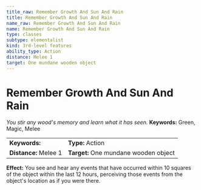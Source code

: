 ```yaml
---
title_raw: Remember Growth And Sun And Rain
title: Remember Growth And Sun And Rain
name_raw: Remember Growth And Sun And Rain
name: Remember Growth And Sun And Rain
type: classes
subtype: elementalist
kind: 3rd-level features
ability_type: Action
distance: Melee 1
target: One mundane wooden object
---
```


# Remember Growth And Sun And Rain

*You stir any wood's memory and learn what it has seen.* **Keywords:** Green, Magic, Melee

|                       |                                       |
| :-------------------- | :------------------------------------ |
| **Keywords:**         | **Type:** Action                      |
| **Distance:** Melee 1 | **Target:** One mundane wooden object |

**Effect:** You see and hear any events that have occurred within 10 squares of the object within the last 12 hours, perceiving those events from the object's location as if you were there.
